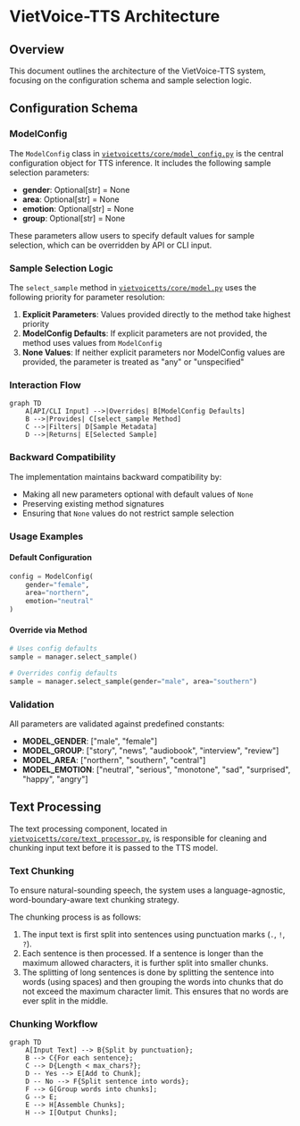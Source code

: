 # VietVoice-TTS Architecture

## Overview

This document outlines the architecture of the VietVoice-TTS system, focusing on the configuration schema and sample selection logic.

## Configuration Schema

### ModelConfig

The `ModelConfig` class in [`vietvoicetts/core/model_config.py`](vietvoicetts/core/model_config.py) is the central configuration object for TTS inference. It includes the following sample selection parameters:

- **gender**: Optional[str] = None
- **area**: Optional[str] = None
- **emotion**: Optional[str] = None
- **group**: Optional[str] = None

These parameters allow users to specify default values for sample selection, which can be overridden by API or CLI input.

### Sample Selection Logic

The `select_sample` method in [`vietvoicetts/core/model.py`](vietvoicetts/core/model.py) uses the following priority for parameter resolution:

1. **Explicit Parameters**: Values provided directly to the method take highest priority
2. **ModelConfig Defaults**: If explicit parameters are not provided, the method uses values from `ModelConfig`
3. **None Values**: If neither explicit parameters nor ModelConfig values are provided, the parameter is treated as "any" or "unspecified"

### Interaction Flow

```mermaid
graph TD
    A[API/CLI Input] -->|Overrides| B[ModelConfig Defaults]
    B -->|Provides| C[select_sample Method]
    C -->|Filters| D[Sample Metadata]
    D -->|Returns| E[Selected Sample]
```

### Backward Compatibility

The implementation maintains backward compatibility by:

- Making all new parameters optional with default values of `None`
- Preserving existing method signatures
- Ensuring that `None` values do not restrict sample selection

### Usage Examples

#### Default Configuration

```python
config = ModelConfig(
    gender="female",
    area="northern",
    emotion="neutral"
)
```

#### Override via Method

```python
# Uses config defaults
sample = manager.select_sample()

# Overrides config defaults
sample = manager.select_sample(gender="male", area="southern")
```

### Validation

All parameters are validated against predefined constants:

- **MODEL_GENDER**: ["male", "female"]
- **MODEL_GROUP**: ["story", "news", "audiobook", "interview", "review"]
- **MODEL_AREA**: ["northern", "southern", "central"]
- **MODEL_EMOTION**: ["neutral", "serious", "monotone", "sad", "surprised", "happy", "angry"]

## Text Processing

The text processing component, located in [`vietvoicetts/core/text_processor.py`](vietvoicetts/core/text_processor.py), is responsible for cleaning and chunking input text before it is passed to the TTS model.

### Text Chunking

To ensure natural-sounding speech, the system uses a language-agnostic, word-boundary-aware text chunking strategy.

The chunking process is as follows:

1.  The input text is first split into sentences using punctuation marks (`.`, `!`, `?`).
2.  Each sentence is then processed. If a sentence is longer than the maximum allowed characters, it is further split into smaller chunks.
3.  The splitting of long sentences is done by splitting the sentence into words (using spaces) and then grouping the words into chunks that do not exceed the maximum character limit. This ensures that no words are ever split in the middle.

### Chunking Workflow

```mermaid
graph TD
    A[Input Text] --> B{Split by punctuation};
    B --> C{For each sentence};
    C --> D{Length < max_chars?};
    D -- Yes --> E[Add to Chunk];
    D -- No --> F{Split sentence into words};
    F --> G[Group words into chunks];
    G --> E;
    E --> H[Assemble Chunks];
    H --> I[Output Chunks];
```
